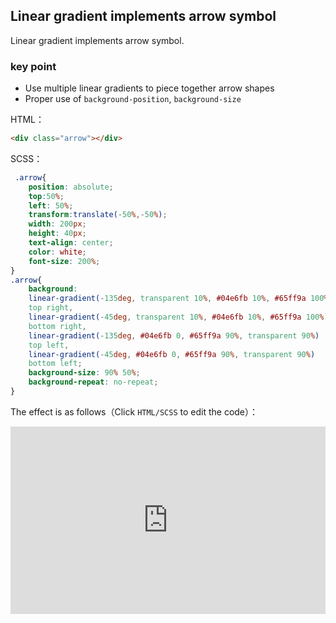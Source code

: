 ## Linear gradient implements arrow symbol

Linear gradient implements arrow symbol.

### key point

+ Use multiple linear gradients to piece together arrow shapes
+ Proper use of `background-position`, `background-size`


HTML：

```html
<div class="arrow"></div>
```

SCSS：
```scss
 .arrow{
    position: absolute;
    top:50%;
    left: 50%;
    transform:translate(-50%,-50%);
    width: 200px;
    height: 40px;
    text-align: center;
    color: white;
    font-size: 200%;
}
.arrow{
    background:
    linear-gradient(-135deg, transparent 10%, #04e6fb 10%, #65ff9a 100%)
    top right,
    linear-gradient(-45deg, transparent 10%, #04e6fb 10%, #65ff9a 100%)
    bottom right,
    linear-gradient(-135deg, #04e6fb 0, #65ff9a 90%, transparent 90%)
    top left,
    linear-gradient(-45deg, #04e6fb 0, #65ff9a 90%, transparent 90%)
    bottom left;
    background-size: 90% 50%;
    background-repeat: no-repeat;
}
```

The effect is as follows（Click `HTML/SCSS` to edit the code）：

<iframe height="300" style="width: 100%;" scrolling="no" title="bg-linear-arrow" src="https://codepen.io/dvha/embed/BavPxOg?default-tab=html%2Cresult" frameborder="no" loading="lazy" allowtransparency="true" allowfullscreen="true">
  See the Pen <a href="https://codepen.io/dvha/pen/BavPxOg">
  bg-linear-arrow</a> by HaDV (<a href="https://codepen.io/dvha">@dvha</a>)
  on <a href="https://codepen.io">CodePen</a>.
</iframe>